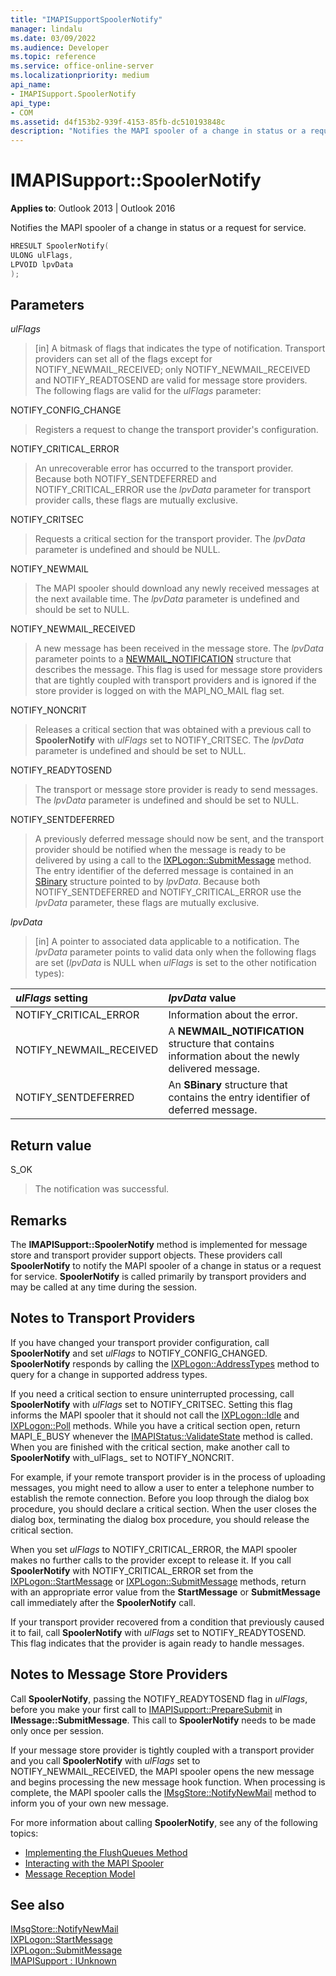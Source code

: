 ```yaml
---
title: "IMAPISupportSpoolerNotify" 
manager: lindalu
ms.date: 03/09/2022
ms.audience: Developer
ms.topic: reference
ms.service: office-online-server
ms.localizationpriority: medium
api_name:
- IMAPISupport.SpoolerNotify
api_type:
- COM
ms.assetid: d4f153b2-939f-4153-85fb-dc510193848c
description: "Notifies the MAPI spooler of a change in status or a request for service."
---
```


# IMAPISupport::SpoolerNotify

**Applies to**: Outlook 2013 | Outlook 2016

Notifies the MAPI spooler of a change in status or a request for service.

```cpp
HRESULT SpoolerNotify(
ULONG ulFlags,
LPVOID lpvData
);
```

## Parameters

 _ulFlags_

> [in] A bitmask of flags that indicates the type of notification. Transport providers can set all of the flags except for NOTIFY_NEWMAIL_RECEIVED; only NOTIFY_NEWMAIL_RECEIVED and NOTIFY_READTOSEND are valid for message store providers. The following flags are valid for the _ulFlags_ parameter:

NOTIFY_CONFIG_CHANGE

> Registers a request to change the transport provider's configuration.

NOTIFY_CRITICAL_ERROR

> An unrecoverable error has occurred to the transport provider. Because both NOTIFY_SENTDEFERRED and NOTIFY_CRITICAL_ERROR use the _lpvData_ parameter for transport provider calls, these flags are mutually exclusive.

NOTIFY_CRITSEC

> Requests a critical section for the transport provider. The _lpvData_ parameter is undefined and should be NULL.

NOTIFY_NEWMAIL

> The MAPI spooler should download any newly received messages at the next available time. The _lpvData_ parameter is undefined and should be set to NULL.

NOTIFY_NEWMAIL_RECEIVED

> A new message has been received in the message store. The _lpvData_ parameter points to a [NEWMAIL_NOTIFICATION](newmail_notification.md) structure that describes the message. This flag is used for message store providers that are tightly coupled with transport providers and is ignored if the store provider is logged on with the MAPI_NO_MAIL flag set.

NOTIFY_NONCRIT

> Releases a critical section that was obtained with a previous call to **SpoolerNotify** with _ulFlags_ set to NOTIFY_CRITSEC. The _lpvData_ parameter is undefined and should be set to NULL.

NOTIFY_READYTOSEND

> The transport or message store provider is ready to send messages. The _lpvData_ parameter is undefined and should be set to NULL.

NOTIFY_SENTDEFERRED
  
> A previously deferred message should now be sent, and the transport provider should be notified when the message is ready to be delivered by using a call to the [IXPLogon::SubmitMessage](ixplogon-submitmessage.md) method. The entry identifier of the deferred message is contained in an [SBinary](sbinary.md) structure pointed to by _lpvData_. Because both NOTIFY_SENTDEFERRED and NOTIFY_CRITICAL_ERROR use the _lpvData_ parameter, these flags are mutually exclusive.

 _lpvData_
  
> [in] A pointer to associated data applicable to a notification. The _lpvData_ parameter points to valid data only when the following flags are set (_lpvData_ is NULL when _ulFlags_ is set to the other notification types):

|**_ulFlags_ setting**|**_lpvData_ value**|
|:-----|:-----|
|NOTIFY_CRITICAL_ERROR  <br/> |Information about the error. |
|NOTIFY_NEWMAIL_RECEIVED  <br/> |A **NEWMAIL_NOTIFICATION** structure that contains information about the newly delivered message. |
|NOTIFY_SENTDEFERRED  <br/> |An **SBinary** structure that contains the entry identifier of deferred message. |

## Return value

S_OK
  
> The notification was successful.

## Remarks

The **IMAPISupport::SpoolerNotify** method is implemented for message store and transport provider support objects. These providers call **SpoolerNotify** to notify the MAPI spooler of a change in status or a request for service. **SpoolerNotify** is called primarily by transport providers and may be called at any time during the session.
  
## Notes to Transport Providers

If you have changed your transport provider configuration, call **SpoolerNotify** and set _ulFlags_ to NOTIFY_CONFIG_CHANGED. **SpoolerNotify** responds by calling the [IXPLogon::AddressTypes](ixplogon-addresstypes.md) method to query for a change in supported address types.
  
If you need a critical section to ensure uninterrupted processing, call **SpoolerNotify** with _ulFlags_ set to NOTIFY_CRITSEC. Setting this flag informs the MAPI spooler that it should not call the [IXPLogon::Idle](ixplogon-idle.md) and [IXPLogon::Poll](ixplogon-poll.md) methods. While you have a critical section open, return MAPI_E_BUSY whenever the [IMAPIStatus::ValidateState](imapistatus-validatestate.md) method is called. When you are finished with the critical section, make another call to **SpoolerNotify** with_ulFlags_ set to NOTIFY_NONCRIT.
  
For example, if your remote transport provider is in the process of uploading messages, you might need to allow a user to enter a telephone number to establish the remote connection. Before you loop through the dialog box procedure, you should declare a critical section. When the user closes the dialog box, terminating the dialog box procedure, you should release the critical section.
  
When you set _ulFlags_ to NOTIFY_CRITICAL_ERROR, the MAPI spooler makes no further calls to the provider except to release it. If you call **SpoolerNotify** with NOTIFY_CRITICAL_ERROR set from the [IXPLogon::StartMessage](ixplogon-startmessage.md) or [IXPLogon::SubmitMessage](ixplogon-submitmessage.md) methods, return with an appropriate error value from the **StartMessage** or **SubmitMessage** call immediately after the **SpoolerNotify** call.
  
If your transport provider recovered from a condition that previously caused it to fail, call **SpoolerNotify** with _ulFlags_ set to NOTIFY_READYTOSEND. This flag indicates that the provider is again ready to handle messages.
  
## Notes to Message Store Providers

Call **SpoolerNotify**, passing the NOTIFY_READYTOSEND flag in _ulFlags_, before you make your first call to [IMAPISupport::PrepareSubmit](imapisupport-preparesubmit.md) in **IMessage::SubmitMessage**. This call to **SpoolerNotify** needs to be made only once per session.
  
If your message store provider is tightly coupled with a transport provider and you call **SpoolerNotify** with _ulFlags_ set to NOTIFY_NEWMAIL_RECEIVED, the MAPI spooler opens the new message and begins processing the new message hook function. When processing is complete, the MAPI spooler calls the [IMsgStore::NotifyNewMail](imsgstore-notifynewmail.md) method to inform you of your own new message.
  
For more information about calling **SpoolerNotify**, see any of the following topics:
  
- [Implementing the FlushQueues Method](implementing-the-flushqueues-method.md)
- [Interacting with the MAPI Spooler](interacting-with-the-mapi-spooler.md)
- [Message Reception Model](message-reception-model.md)

## See also

[IMsgStore::NotifyNewMail](imsgstore-notifynewmail.md)  
[IXPLogon::StartMessage](ixplogon-startmessage.md)  
[IXPLogon::SubmitMessage](ixplogon-submitmessage.md)  
[IMAPISupport : IUnknown](imapisupportiunknown.md)
